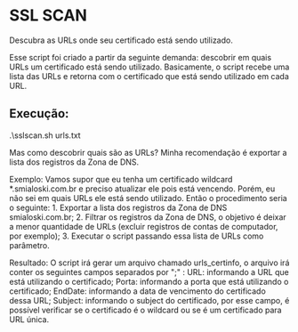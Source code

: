 # SSL SCAN
Descubra as URLs onde seu certificado está sendo utilizado.

Esse script foi criado a partir da seguinte demanda: descobrir em quais URLs um certificado está sendo utilizado.
Basicamente, o script recebe uma lista das URLs e retorna com o certificado que está sendo utilizado em cada URL.

## Execução:
.\sslscan.sh urls.txt

Mas como descobrir quais são as URLs?
  Minha recomendação é exportar a lista dos registros da Zona de DNS.

Exemplo:
  Vamos supor que eu tenha um certificado wildcard *.smialoski.com.br e preciso atualizar ele pois está vencendo.
  Porém, eu não sei em quais URLs ele está sendo utilizado.
  Então o procedimento seria o seguinte:
    1. Exportar a lista dos registros da Zona de DNS smialoski.com.br;
    2. Filtrar os registros da Zona de DNS, o objetivo é deixar a menor quantidade de URLs (excluir registros de contas de computador, por exemplo);
    3. Executar o script passando essa lista de URLs como parâmetro.

  Resultado:
    O script irá gerar um arquivo chamado urls_certinfo, o arquivo irá conter os seguintes campos separados por ";" :
      URL: informando a URL que está utilizando o certificado;
      Porta: informando a porta que está utilizando o certificado;
      EndDate: informando a data de vencimento do certificado dessa URL;
      Subject: informando o subject do certificado, por esse campo, é possível verificar se o certificado é o wildcard ou se é um certificado para URL única.


